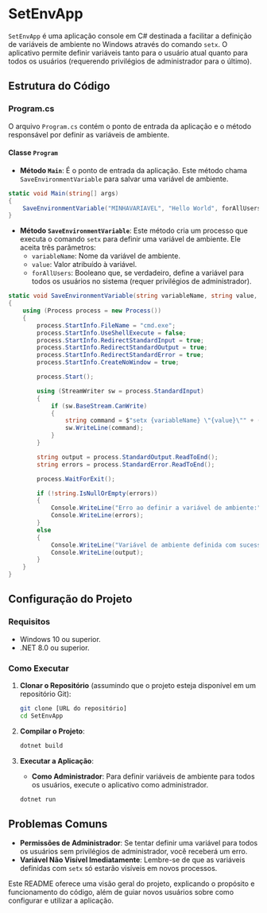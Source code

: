 # SetEnvApp

`SetEnvApp` é uma aplicação console em C# destinada a facilitar a definição de variáveis de ambiente no Windows através do comando `setx`. O aplicativo permite definir variáveis tanto para o usuário atual quanto para todos os usuários (requerendo privilégios de administrador para o último).

## Estrutura do Código

### Program.cs

O arquivo `Program.cs` contém o ponto de entrada da aplicação e o método responsável por definir as variáveis de ambiente.

#### Classe `Program`

- **Método `Main`**: É o ponto de entrada da aplicação. Este método chama `SaveEnvironmentVariable` para salvar uma variável de ambiente.

```csharp
static void Main(string[] args)
{
    SaveEnvironmentVariable("MINHAVARIAVEL", "Hello World", forAllUsers: true);
}
```

- **Método `SaveEnvironmentVariable`**: Este método cria um processo que executa o comando `setx` para definir uma variável de ambiente. Ele aceita três parâmetros:
  - `variableName`: Nome da variável de ambiente.
  - `value`: Valor atribuído à variável.
  - `forAllUsers`: Booleano que, se verdadeiro, define a variável para todos os usuários no sistema (requer privilégios de administrador).

```csharp
static void SaveEnvironmentVariable(string variableName, string value, bool forAllUsers)
{
    using (Process process = new Process())
    {
        process.StartInfo.FileName = "cmd.exe";
        process.StartInfo.UseShellExecute = false;
        process.StartInfo.RedirectStandardInput = true;
        process.StartInfo.RedirectStandardOutput = true;
        process.StartInfo.RedirectStandardError = true;
        process.StartInfo.CreateNoWindow = true;

        process.Start();

        using (StreamWriter sw = process.StandardInput)
        {
            if (sw.BaseStream.CanWrite)
            {
                string command = $"setx {variableName} \"{value}\"" + (forAllUsers ? " /M" : "");
                sw.WriteLine(command);
            }
        }

        string output = process.StandardOutput.ReadToEnd();
        string errors = process.StandardError.ReadToEnd();

        process.WaitForExit();

        if (!string.IsNullOrEmpty(errors))
        {
            Console.WriteLine("Erro ao definir a variável de ambiente:");
            Console.WriteLine(errors);
        }
        else
        {
            Console.WriteLine("Variável de ambiente definida com sucesso:");
            Console.WriteLine(output);
        }
    }
}
```

## Configuração do Projeto

### Requisitos

- Windows 10 ou superior.
- .NET 8.0 ou superior.

### Como Executar

1. **Clonar o Repositório** (assumindo que o projeto esteja disponível em um repositório Git):
   ```bash
   git clone [URL do repositório]
   cd SetEnvApp
   ```

2. **Compilar o Projeto**:
   ```bash
   dotnet build
   ```

3. **Executar a Aplicação**:
   - **Como Administrador**: Para definir variáveis de ambiente para todos os usuários, execute o aplicativo como administrador.
   ```bash
   dotnet run
   ```

## Problemas Comuns

- **Permissões de Administrador**: Se tentar definir uma variável para todos os usuários sem privilégios de administrador, você receberá um erro.
- **Variável Não Visível Imediatamente**: Lembre-se de que as variáveis definidas com `setx` só estarão visíveis em novos processos.

Este README oferece uma visão geral do projeto, explicando o propósito e funcionamento do código, além de guiar novos usuários sobre como configurar e utilizar a aplicação.
